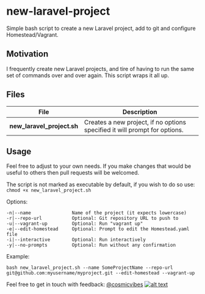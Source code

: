<!-- Please don't remove this: Grab your social icons from https://github.com/carlsednaoui/gitsocial -->

<!-- links to social media icons -->
<!-- no need to change these -->

<!-- icons with padding -->

[1.1]: http://i.imgur.com/tXSoThF.png (twitter icon with padding)
[2.1]: http://i.imgur.com/P3YfQoD.png (facebook icon with padding)
[3.1]: http://i.imgur.com/yCsTjba.png (google plus icon with padding)
[4.1]: http://i.imgur.com/YckIOms.png (tumblr icon with padding)
[5.1]: http://i.imgur.com/1AGmwO3.png (dribbble icon with padding)
[6.1]: http://i.imgur.com/0o48UoR.png (github icon with padding)

<!-- icons without padding -->

[1.2]: http://i.imgur.com/wWzX9uB.png (twitter icon without padding)
[2.2]: http://i.imgur.com/fep1WsG.png (facebook icon without padding)
[3.2]: http://i.imgur.com/VlgBKQ9.png (google plus icon without padding)
[4.2]: http://i.imgur.com/jDRp47c.png (tumblr icon without padding)
[5.2]: http://i.imgur.com/Vvy3Kru.png (dribbble icon without padding)
[6.2]: http://i.imgur.com/9I6NRUm.png (github icon without padding)
<!-- update these accordingly -->

[1]: http://www.twitter.com/cosmicvibes
<!-- Please don't remove this: Grab your social icons from https://github.com/carlsednaoui/gitsocial -->


# new-laravel-project
Simple bash script to create a new Laravel project, add to git and configure Homestead/Vagrant.

Motivation
----------

I frequently create new Laravel projects, and tire of having to run the same set of commands over and over again. This script wraps it all up.

Files
-----

| File                       | Description                                                                            |
| -------------------------- |--------------------------------------------------------------------------------------- |
| **new_laravel_project.sh** | Creates a new project, if no options specified it will prompt for options.             |

Usage
-----

Feel free to adjust to your own needs. If you make changes that would be useful to others then pull requests will be welcomed.

The script is not marked as executable by default, if you wish to do so use: ```chmod +x new_laravel_project.sh```

Options:

```
-n|--name               Name of the project (it expects lowercase)
-r|--repo-url           Optional: Git repository URL to push to
-u|--vagrant-up         Optional: Run "vagrant up"
-e|--edit-homestead     Optional: Prompt to edit the Homestead.yaml file
-i|--interactive        Optional: Run interactively
-y|--no-prompts         Optional: Run without any confirmation
```

Example:

```
bash new_laravel_project.sh --name SomeProjectName --repo-url git@github.com:myusername/myproject.git --edit-homestead --vagrant-up
```

Feel free to get in touch with feedback: [@cosmicvibes][1] [![alt text][1.2]][1]
